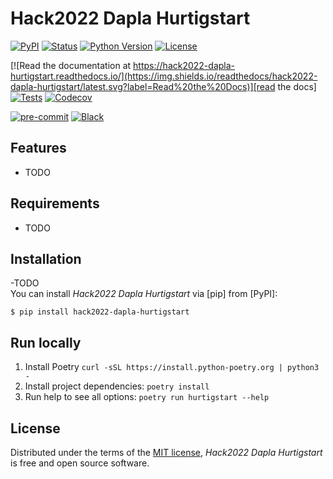 # Hack2022 Dapla Hurtigstart

[![PyPI](https://img.shields.io/pypi/v/hack2022-dapla-hurtigstart.svg)][pypi_]
[![Status](https://img.shields.io/pypi/status/hack2022-dapla-hurtigstart.svg)][status]
[![Python Version](https://img.shields.io/pypi/pyversions/hack2022-dapla-hurtigstart)][python version]
[![License](https://img.shields.io/pypi/l/hack2022-dapla-hurtigstart)][license]

[![Read the documentation at https://hack2022-dapla-hurtigstart.readthedocs.io/](https://img.shields.io/readthedocs/hack2022-dapla-hurtigstart/latest.svg?label=Read%20the%20Docs)][read the docs]
[![Tests](https://github.com/statisticsnorway/hack2022-dapla-hurtigstart/workflows/Tests/badge.svg)][tests]
[![Codecov](https://codecov.io/gh/statisticsnorway/hack2022-dapla-hurtigstart/branch/main/graph/badge.svg)][codecov]

[![pre-commit](https://img.shields.io/badge/pre--commit-enabled-brightgreen?logo=pre-commit&logoColor=white)][pre-commit]
[![Black](https://img.shields.io/badge/code%20style-black-000000.svg)][black]

[pypi_]: https://pypi.org/project/hack2022-dapla-hurtigstart/
[status]: https://pypi.org/project/hack2022-dapla-hurtigstart/
[python version]: https://pypi.org/project/hack2022-dapla-hurtigstart
[read the docs]: https://hack2022-dapla-hurtigstart.readthedocs.io/
[tests]: https://github.com/statisticsnorway/hack2022-dapla-hurtigstart/actions?workflow=Tests
[codecov]: https://app.codecov.io/gh/statisticsnorway/hack2022-dapla-hurtigstart
[pre-commit]: https://github.com/pre-commit/pre-commit
[black]: https://github.com/psf/black

## Features

- TODO

## Requirements

- TODO

## Installation

-TODO</br>
You can install _Hack2022 Dapla Hurtigstart_ via [pip] from [PyPI]:

```console
$ pip install hack2022-dapla-hurtigstart
```

## Run locally

1. Install Poetry `curl -sSL https://install.python-poetry.org | python3 -`
1. Install project dependencies: `poetry install`
1. Run help to see all options: `poetry run hurtigstart --help`

## License

Distributed under the terms of the [MIT license][license],
_Hack2022 Dapla Hurtigstart_ is free and open source software.

<!-- github-only -->

[license]: https://github.com/statisticsnorway/hack2022-dapla-hurtigstart/blob/main/LICENSE
[command-line reference]: https://hack2022-dapla-hurtigstart.readthedocs.io/en/latest/usage.html
